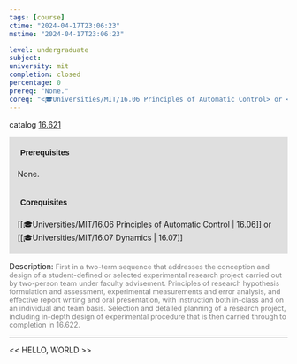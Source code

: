 ```yaml
---
tags: [course]
ctime: "2024-04-17T23:06:23"
mstime: "2024-04-17T23:06:23"

level: undergraduate
subject: 
university: mit
completion: closed
percentage: 0
prereq: "None."
coreq: "<🎓Universities/MIT/16.06 Principles of Automatic Control> or <🎓Universities/MIT/16.07 Dynamics>"
---
```


catalog [16.621](http://student.mit.edu/catalog/m16b.html#16.621)

<span style="display: block; padding: 15px; background-color: rgb(100, 100, 100, 0.2);"><font id="m_prereq1455_0" style="display: block; font-family: Arial, sans-serif; font-weight: bold; padding: 5px">Prerequisites</font><br><span id="prereq1455_0">None.</span></span>
<span style="display: block; padding: 15px; background-color: rgb(100, 100, 100, 0.2);"><font id="m_coreq1455_0" style="display: block; font-family: Arial, sans-serif; font-weight: bold; padding: 5px">Corequisites</font><br><span id="coreq1455_0">[[🎓Universities/MIT/16.06 Principles of Automatic Control | 16.06]] or [[🎓Universities/MIT/16.07 Dynamics | 16.07]]</span></span>

<font style="">Description:</font>
<font style="color: grey; font-size: 0.8rem;">First in a two-term sequence that addresses the conception and design of a student-defined or selected experimental research project carried out by two-person team under faculty advisement. Principles of research hypothesis formulation and assessment, experimental measurements and error analysis, and effective report writing and oral presentation, with instruction both in-class and on an individual and team basis. Selection and detailed planning of a research project, including in-depth design of experimental procedure that is then carried through to completion in 16.622.</font>



---

<< HELLO, WORLD >>
